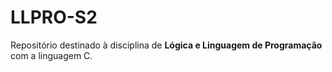 # LLPRO-S2
Repositório destinado à disciplina de <strong> Lógica e Linguagem de Programação </strong> com a linguagem C.
